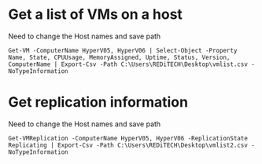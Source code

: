 # Get a list of VMs on a host
Need to change the Host names and save path
```
Get-VM -ComputerName HyperV05, HyperV06 | Select-Object -Property Name, State, CPUUsage, MemoryAssigned, Uptime, Status, Version, ComputerName | Export-Csv -Path C:\Users\REDiTECH\Desktop\vmlist.csv -NoTypeInformation
```
# Get replication information
Need to change the Host names and save path
```
Get-VMReplication -ComputerName HyperV05, HyperV06 -ReplicationState Replicating | Export-Csv -Path C:\Users\REDiTECH\Desktop\vmlist2.csv -NoTypeInformation
```
